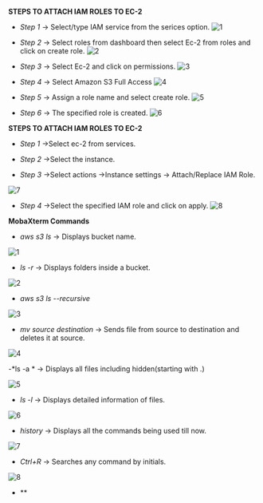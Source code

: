 **STEPS TO ATTACH IAM ROLES TO EC-2**

- *Step 1*
-> Select/type  IAM service from the serices option.
![1](https://user-images.githubusercontent.com/44541800/81148902-c7520c00-8f9a-11ea-8314-c713016cf6ac.png)



- *Step 2*
-> Select roles from dashboard then select Ec-2 from roles and click on create role.
![2](https://user-images.githubusercontent.com/44541800/81148242-89081d00-8f99-11ea-9320-ef41ca6b130b.png)



- *Step 3*
-> Select Ec-2 and click on permissions.
![3](https://user-images.githubusercontent.com/44541800/81149323-a0480a00-8f9b-11ea-84b6-3b61c9d36e14.png)



- *Step 4*
-> Select Amazon S3 Full Access 
![4](https://user-images.githubusercontent.com/44541800/81150533-a63eea80-8f9d-11ea-96a5-4dc44f5e738a.png)



- *Step 5*
-> Assign a role name and select create role.
![5](https://user-images.githubusercontent.com/44541800/81152728-d7b8b580-8f9f-11ea-8650-ef177d11f927.png)



- *Step 6*
-> The specified role is created.
![6](https://user-images.githubusercontent.com/44541800/81153042-26fee600-8fa0-11ea-8727-22dd6b6655a6.png)





**STEPS TO ATTACH IAM ROLES TO EC-2**
- *Step 1*
->Select ec-2 from services.

- *Step 2*
->Select the instance.

- *Step 3*
->Select actions ->Instance settings -> Attach/Replace IAM Role.

![7](https://user-images.githubusercontent.com/44541800/81154707-cc668980-8fa1-11ea-94d1-0d888f1ca5df.png)

- *Step 4*
->Select the specified IAM role and click on apply.
![8](https://user-images.githubusercontent.com/44541800/81155183-4d258580-8fa2-11ea-820f-46b394a30222.png)

**MobaXterm Commands**


- *aws s3 ls* -> Displays bucket name.

![1](https://user-images.githubusercontent.com/44541800/81180894-46f6cf80-8fc9-11ea-80b2-d3269315cf33.png)



- *ls -r* -> Displays folders inside a bucket.

![2](https://user-images.githubusercontent.com/44541800/81184810-7956fb80-8fce-11ea-8549-deb91870762b.png)


- *aws s3 ls --recursive*

![3](https://user-images.githubusercontent.com/44541800/81184818-7c51ec00-8fce-11ea-8ba8-1d21ff96a32b.png)


- *mv source destination* -> Sends file from source to destination and deletes it at source.

![4](https://user-images.githubusercontent.com/44541800/81184826-7eb44600-8fce-11ea-8fd9-4ca8f3b1abe5.png)


-*ls -a * -> Displays all files including hidden(starting with .)

![5](https://user-images.githubusercontent.com/44541800/81184837-84119080-8fce-11ea-903c-3b3b16949f28.png)


- *ls -l* -> Displays detailed information of files.

![6](https://user-images.githubusercontent.com/44541800/81184859-8a077180-8fce-11ea-8e60-ca6963eec7f2.png)


- *history* -> Displays all the commands being used till now.

![7](https://user-images.githubusercontent.com/44541800/81184868-8c69cb80-8fce-11ea-83a6-5d96b6343157.png)


- *Ctrl+R* -> Searches any command by initials.

![8](https://user-images.githubusercontent.com/44541800/81184881-8f64bc00-8fce-11ea-8bc8-010592016113.png)

- **

